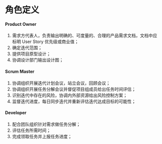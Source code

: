 # 角色定义

#### Product Owner

1. 需求方代表人，负责输出明确的、可度量的、合理的产品需求文档，文档中应标明 User Story 优先级或商业值；
2. 确定迭代范围；
3. 提供项目原型设计；
4. 协调设计部门输出设计图；

#### Scrum Master

1. 协调组织开展迭代计划会议，站立会议，回顾会议；
2. 协调组织开展任务分解会议并督促项目组成员给出任务时间评估；
3. 识别迭代中存在的风险，协调内外部资源给出风险控制方案；
4. 监督迭代进度，每日同步迭代并重新评估迭代达成目标的可能性；

#### Developer

1. 配合团队组织针对需求做任务分解；
2. 评估任务所需时间；
3. 完成领取任务并上报任务进度；



